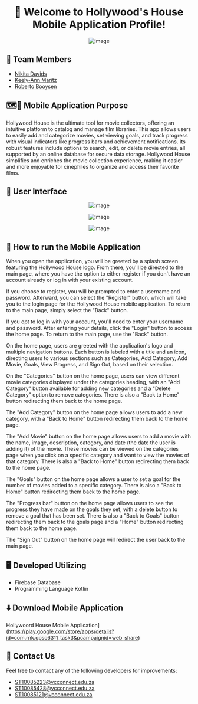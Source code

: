 <h1 align="center">👋 Welcome to Hollywood's House Mobile Application Profile!</h1>

<p align="center"><img src="https://github.com/RobertoBooysen/Hollywood-House/assets/101563323/5daad7a9-4289-4080-a32a-8a884ea064be" alt="Image"></p>

## 👥 Team Members 
* [Nikita Davids](https://github.com/Nikita-Davids/)
* [Keely-Ann Maritz](https://github.com/Keely-Ann/)
* [Roberto Booysen](https://github.com/RobertoBooysen/)

## 🗺️📍 Mobile Application Purpose
Hollywood House is the ultimate tool for movie collectors, offering an intuitive platform to catalog and manage film libraries. This app allows users to easily add and categorize movies, set viewing goals, and track progress with visual indicators like progress bars and achievement notifications. Its robust features include options to search, edit, or delete movie entries, all supported by an online database for secure data storage. Hollywood House simplifies and enriches the movie collection experience, making it easier and more enjoyable for cinephiles to organize and access their favorite films.

## 📱 User Interface
<p align="center"><img src="https://github.com/RobertoBooysen/Hollywood-House/assets/101563323/8981dcd4-4928-43c9-9309-833c162f07c8" alt="Image"></p>
<p align="center"><img src="https://github.com/VCNMB/vcnmb-opsc-2023-poe-rnk/assets/101563674/e639349c-47d9-4b90-8d26-0b92cb1c229c" alt="Image"></p>
<p align="center"><img src="https://github.com/VCNMB/vcnmb-opsc-2023-poe-rnk/assets/101563674/2229cd16-2e99-4e72-9a72-ce146804a32c" alt="Image"></p>

## 📖 How to run the Mobile Application
When you open the application, you will be greeted by a splash screen featuring the Hollywood House logo. From there, you'll be directed to the main page, where you have the option to either register if you don't have an account already or log in with your existing account.

If you choose to register, you will be prompted to enter a username and password. Afterward, you can select the "Register" button, which will take you to the login page for the Hollywood House mobile application. To return to the main page, simply select the "Back" button.

If you opt to log in with your account, you'll need to enter your username and password. After entering your details, click the "Login" button to access the home page. To return to the main page, use the "Back" button.

On the home page, users are greeted with the application's logo and multiple navigation buttons. Each button is labeled with a title and an icon, directing users to various sections such as Categories, Add Category, Add Movie, Goals, View Progress, and Sign Out, based on their selection.

On the "Categories" button on the home page, users can view different movie categories displayed under the categories heading, with an "Add Category" button available for adding new categories and a "Delete Category" option to remove categories. There is also a "Back to Home" button redirecting them back to the home page.

The "Add Category" button on the home page allows users to add a new category, with a "Back to Home" button redirecting them back to the home page.

The "Add Movie" button on the home page allows users to add a movie with the name, image, description, category, and date (the date the user is adding it) of the movie. These movies can be viewed on the categories page when you click on a specific category and want to view the movies of that category. There is also a "Back to Home" button redirecting them back to the home page.

The "Goals" button on the home page allows a user to set a goal for the number of movies added to a specific category. There is also a "Back to Home" button redirecting them back to the home page.

The "Progress bar" button on the home page allows users to see the progress they have made on the goals they set, with a delete button to remove a goal that has been set. There is also a "Back to Goals" button redirecting them back to the goals page and a "Home" button redirecting them back to the home page.

The "Sign Out" button on the home page will redirect the user back to the main page.


## 🖥️ Developed Utilizing
* Firebase Database
* Programming Language Kotlin

## ⬇️ Download Mobile Application 
Hollywoord House Mobile Application](https://play.google.com/store/apps/details?id=com.rnk.opsc6311_task3&pcampaignid=web_share)

## 📧 Contact Us
Feel free to contact any of the following developers for improvements:
* [ST10085223@vcconnect.edu.za](mailto:ST10085223@vcconnect.edu.za)
* [ST10085428@vcconnect.edu.za](mailto:ST10085428@vcconnect.edu.za)
* [ST10085121@vcconnect.edu.za](mailto:ST10085121@vcconnect.edu.za)
